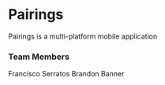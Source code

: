 # Pairings
Pairings is a multi-platform mobile application

### Team Members
Francisco Serratos
Brandon Banner
